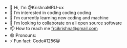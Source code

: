 - 👋 Hi, I’m @KrishnaMRU-ux
- 👀 I’m interested in coding coding coding
- 🌱 I’m currently learning new coding and machine    
- 💞️ I’m looking to collaborate on all open source software
- 📫 How to reach me frcikrishna@gmail.com
- 😄 Pronouns: 
- ⚡ Fun fact: Code#1256@

<!---
KrishnaMRU-ux/KrishnaMRU-ux is a ✨ special ✨ repository because its `README.md` (this file) appears on your GitHub profile.
You can click the Preview link to take a look at your changes.
--->
